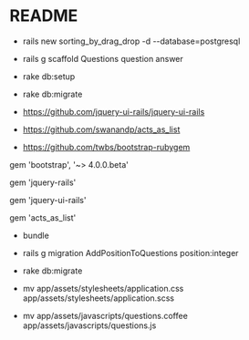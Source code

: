 # README

- rails new sorting_by_drag_drop -d --database=postgresql
- rails g scaffold Questions question answer
- rake db:setup
- rake db:migrate

- https://github.com/jquery-ui-rails/jquery-ui-rails
- https://github.com/swanandp/acts_as_list
- https://github.com/twbs/bootstrap-rubygem

gem 'bootstrap', '~> 4.0.0.beta'

gem 'jquery-rails'

gem 'jquery-ui-rails'

gem 'acts_as_list'


- bundle

- rails g migration AddPositionToQuestions position:integer
- rake db:migrate

- mv app/assets/stylesheets/application.css app/assets/stylesheets/application.scss
- mv app/assets/javascripts/questions.coffee app/assets/javascripts/questions.js
